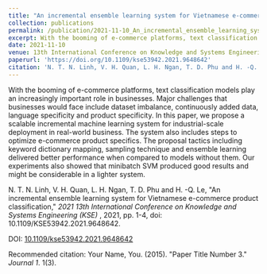 ```yaml
---
title: "An incremental ensemble learning system for Vietnamese e-commerce product classification"
collection: publications
permalink: /publication/2021-11-10_An_incremental_ensemble_learning_system_for_Vietnamese_e-commerce_product_classification
excerpt: With the booming of e-commerce platforms, text classification models play an increasingly important role in businesses. Major challenges that businesses would face include dataset imbalance, continuously added data, language specificity and product specificity. In this paper, we propose a scalable incremental machine learning system for industrial-scale deployment in real-world business. The system also includes steps to optimize e-commerce product specifics. The proposal tactics including keyword dictionary mapping, sampling technique and ensemble learning delivered better performance when compared to models without them. Our experiments also showed that minibatch SVM produced good results and might be considerable in a lighter system.
date: 2021-11-10
venue: 13th International Conference on Knowledge and Systems Engineering (KSE)
paperurl: 'https://doi.org/10.1109/kse53942.2021.9648642'
citation: 'N. T. N. Linh, V. H. Quan, L. H. Ngan, T. D. Phu and H. -Q. Le, "An incremental ensemble learning system for Vietnamese e-commerce product classification," 2021 13th International Conference on Knowledge and Systems Engineering (KSE), 2021, pp. 1-4, doi: 10.1109/KSE53942.2021.9648642.'
---
```

With the booming of e-commerce platforms, text classification models play an increasingly important role in businesses. Major challenges that businesses would face include dataset imbalance, continuously added data, language specificity and product specificity. In this paper, we propose a scalable incremental machine learning system for industrial-scale deployment in real-world business. The system also includes steps to optimize e-commerce product specifics. The proposal tactics including keyword dictionary mapping, sampling technique and ensemble learning delivered better performance when compared to models without them. Our experiments also showed that minibatch SVM produced good results and might be considerable in a lighter system.

N. T. N. Linh, V. H. Quan, L. H. Ngan, T. D. Phu and H. -Q. Le, "An incremental ensemble learning system for Vietnamese e-commerce product classification," <i> 2021 13th International Conference on Knowledge and Systems Engineering (KSE) </i>, 2021, pp. 1-4, doi: 10.1109/KSE53942.2021.9648642.

DOI: [10.1109/kse53942.2021.9648642](https://doi.org/10.1109/kse53942.2021.9648642)

Recommended citation: Your Name, You. (2015). "Paper Title Number 3." <i>Journal 1</i>. 1(3).